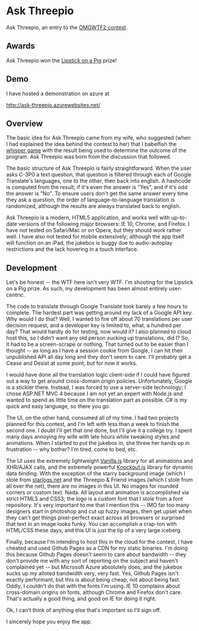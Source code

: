 Ask Threepio
============

Ask Threepio, an entry to the [OMGWTF2 contest](http://omg2.thedailywtf.com/). 

Awards
------
Ask Threepio won the [Lipstick on a Pig](http://thedailywtf.com/Articles/OMGWTF2-Lipstick-on-a-Pig.aspx) prize!

Demo
----
I have hosted a demonstration on azure at

http://ask-threepio.azurewebsites.net/


Overview
--------

The basic idea for Ask Threepio came from my wife, who suggested (when I had explained the idea
behind the contest to her) that I babelfish the 
[whisper game](http://en.wikipedia.org/wiki/Chinese_whispers) with the result 
being used to determine the outcome of the program. Ask Threepio was born from the discussion
that followed. 

The basic structure of Ask Threepio is fairly straightforward. When the user asks C-3P0
a text question, that question is filtered through each of Google Translate's languages,
one to the other, then back into english. A hashcode is computed from the result; if it's 
even the answer is "Yes", and if it's odd the answer is "No". To ensure users 
don't get the same answer every time they ask a question, the order of language-to-language
translation is randomized, although the results are always translated back to english.

Ask Threepio is a modern, HTML5 application, and works well with up-to-date versions
of the following major browsers: IE 10, Chrome, and Firefox. I have not tested on Safari/Mac
or on Opera, but they should work rather well. I have also not tested for mobile extensively;
although the app itself will function on an iPad, the jukebox is buggy due to audio-autoplay 
restrictions and the lack hovering in a touch interface.

Development
-----------

Let's be honest -- the WTF here isn't very WTF. I'm shooting for the Lipstick on a Pig prize.
As such, my development has been almost entirely user-centric. 

The code to translate through Google Translate took barely a few hours to complete. The hardest 
part was getting around my lack of a Google API key. Why would I do that? Well, I wanted to fire 
off about 70 translations per user decision request, and a developer key is limited to, what, a hundred 
per day? That would hardly do for testing, now would it? I also planned to cloud host this,
so I didn't want any old person sucking up translations, did I? So, it had to be a screen-scrape
or nothing. That turned out to be easier than I thought -- as long as I have a session
cookie from Google, I can hit their unpublished API all day long and they don't seem to care. 
I'll probably get a Cease and Desist at some point, but for now it works. 

I would have done all the translation logic client-side if I could have figured out a way
to get around cross-domain origin policies. Unfortunately, Google is a stickler there. 
Instead, I was forced to use a server-side technology; I chose ASP.NET MVC 4 because I 
am not yet an expert with Node.js and wanted to spend as little time on the translation part
as possible. C# is my quick and easy language, so there you go.

The UI, on the other hand, consumed all of my time. I had two projects planned for this contest, 
and I'm left with less than a week to finish the second one. I doubt I'll get that one done, 
but I'll give it a college try. I spent many days annoying my wife with late hours while
tweaking styles and animations. When I started to put the jukebox in, she threw her hands 
up in frustration -- why bother? I'm tired, come to bed, etc. 

The UI uses the extremely lightweight [Vanilla.js](http://vanilla-js.com/) library for all
animations and XHR/AJAX calls, and the extremely powerful [Knockout.js](http://knockoutjs.com/)
library for dynamic data binding. With the exception of the starry background image (which I stole from [starlogs.net](http://starlogs.net/)
and the Threepio & Friend images (which I stole from all over the net), there are no 
images in this UI. No images for rounded corners or custom text. Nada. All layout and animation 
is accomplished via strict HTML5 and CSS3; the logo is a custom font that I stole from a font
repository. It's very important to me that I mention this -- IMO far too many designers
start in photoshop and cut up fuzzy images, then get upset when they can't get things
pixel-perfect exact across all browsers or surprised that text in an image looks funky. 
You can accomplish a crap-ton with HTML/CSS these days, and this UI is just the tip of a 
very large iceberg. 

Finally, because I'm intending to host this in the cloud for the contest, I have cheated and 
used Github Pages as a CDN for my static binaries. I'm doing this because Github Pages doesn't
seem to care about bandwidth -- they don't provide me with any sort of reporting on the subject
and haven't complained yet -- but Microsoft Azure absolutely does, and the jukebox sucks up my
alloted bandwidth very, very fast. Yes, Github Pages isn't exactly performant, but this is 
about being cheap, not about being fast. Oddly, I couldn't do that with the fonts I'm using. 
IE 10 complains about cross-domain origins on fonts, although Chrome and Firefox don't care. 
That's actually a good thing, and good on IE for doing it right. 

Ok, I can't think of anything else that's important so I'll sign off. 

I sincerely hope you enjoy the app. 
